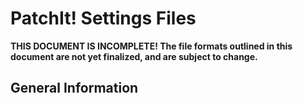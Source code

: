 PatchIt! Settings Files
=======================

**THIS DOCUMENT IS INCOMPLETE! The file formats outlined in this document are not yet finalized, and are subject to change.**

General Information
-------------------